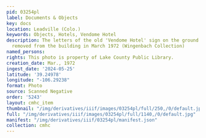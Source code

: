 ```yaml
---
pid: 03254pl
label: Documents & Objects
key: docs
location: Leadville (Colo.)
keywords: Objects, Hotels, Vendome Hotel
description: The letters of the old 'Vendome Hotel' sign on the ground after being
  removed from the building in March 1972 (Wingenbach Collection)
named_persons: 
rights: This photo is property of Lake County Public Library.
creation_date: Mar., 1972
ingest_date: '2024-05-25'
latitude: '39.24978'
longitude: "-106.29238"
format: Photo
source: Scanned Negative
order: '5243'
layout: cmhc_item
thumbnail: "/img/derivatives/iiif/images/03254pl/full/250,/0/default.jpg"
full: "/img/derivatives/iiif/images/03254pl/full/1140,/0/default.jpg"
manifest: "/img/derivatives/iiif/03254pl/manifest.json"
collection: cmhc
---
```

